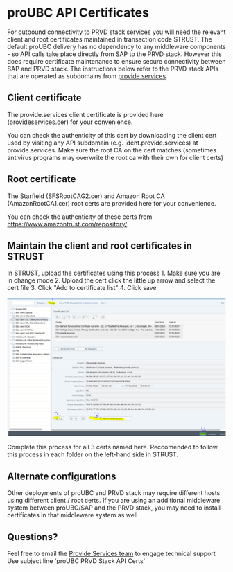 # proUBC API Certificates

For outbound connectivity to PRVD stack services you will need the relevant client and root certificates maintained in transaction code STRUST. The default proUBC delivery has no dependency to any middleware components - so API calls take place directly from SAP to the PRVD stack. However this does require certificate maintenance to ensure secure connectivity between SAP and PRVD stack. The instructions below refer to the PRVD stack APIs that are operated as subdomains from [provide.services](https://provide.services). 

## Client certificate
The provide.services client certificate is provided here (provideservices.cer) for your convenience.

You can check the authenticity of this cert by downloading the client cert used by visiting any API subdomain (e.g. ident.provide.services) at provide.services. Make sure the root CA on the cert matches (sometimes antivirus programs may overwrite the root ca with their own for client certs)

## Root certificate
The Starfield (SFSRootCAG2.cer) and Amazon Root CA (AmazonRootCA1.cer) root certs are provided here for your convenience.

You can check the authenticity of these certs from https://www.amazontrust.com/repository/

## Maintain the client and root certificates in STRUST

In STRUST, upload the certificates using this process
    1. Make sure you are in change mode
    2. Upload the cert click the little up arrow and select the cert file
    3. Click "Add to certificate list"
    4. Click save

![cert steps](./certsteps.PNG)

Complete this process for all 3 certs named here. Reccomended to follow this process in each folder on the left-hand side in STRUST.

## Alternate configurations
Other deployments of proUBC and PRVD stack may require different hosts using different client / root certs. If you are using an additional middleware system between proUBC/SAP and the PRVD stack, you may need to install certificates in that middleware system as well

## Questions?
Feel free to email the [Provide Services team](mailto:ryan@provide.services) to engage technical support
Use subject line 'proUBC PRVD Stack API Certs'
